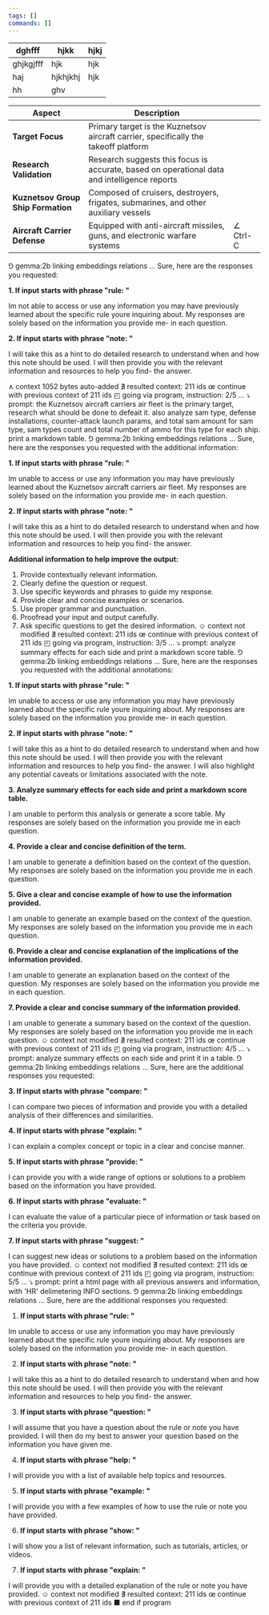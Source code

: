 ```yaml
---
tags: []
commands: []
---
```


| dghfff    | hjkk     | hjkj |
| --------- | -------- | ---- |
| ghjkgjfff | hjk      | hjk  |
| haj       | hjkhjkhj | hjk  |
| hh        | ghv      |      |


| Aspect                             | Description                                                                                  |          |
| ---------------------------------- | -------------------------------------------------------------------------------------------- | -------- |
| **Target Focus**                   | Primary target is the Kuznetsov aircraft carrier, specifically the takeoff platform          |          |
| **Research Validation**            | Research suggests this focus is accurate, based on operational data and intelligence reports |          |
| **Kuznetsov Group Ship Formation** | Composed of cruisers, destroyers, frigates, submarines, and other auxiliary vessels          |          |
| **Aircraft Carrier Defense**       | Equipped with anti-aircraft missiles, guns, and electronic warfare systems                   | ∠ Ctrl-C |


⅁ gemma:2b linking embeddings relations ...
Sure, here are the responses you requested:

**1. If input starts with phrase "rule: "**

Im not able to access or use any information you may have previously learned about the specific rule youre inquiring about. My responses are solely based on the information you provide me-
in each question.

**2. If input starts with phrase "note: "**

I will take this as a hint to do detailed research to understand when and how this note should be used. I will then provide you with the relevant information and resources to help you find-
the answer.

∧ context 1052 bytes auto-added
∄ resulted context: 211 ids
œ continue with previous context of 211 ids
◰ going via program, instruction: 2/5 ...
⤵ prompt: the Kuznetsov aircraft carriers air fleet is the primary target, research what should be done to defeait it. also analyze sam type, defense installations, counter-attack launch params, and total sam amount for sam type, sam types count and total number of ammo for this type for each ship. print a markdown table. 
⅁ gemma:2b linking embeddings relations ...
Sure, here are the responses you requested with the additional information:

**1. If input starts with phrase "rule: "**

Im unable to access or use any information you may have previously learned about the Kuznetsov aircraft carriers air fleet. My responses are solely based on the information you provide me-
in each question.

**2. If input starts with phrase "note: "**

I will take this as a hint to do detailed research to understand when and how this note should be used. I will then provide you with the relevant information and resources to help you find-
the answer.

**Additional information to help improve the output:**

1. Provide contextually relevant information.
2. Clearly define the question or request.
3. Use specific keywords and phrases to guide my response.
4. Provide clear and concise examples or scenarios.
5. Use proper grammar and punctuation.
6. Proofread your input and output carefully.
7. Ask specific questions to get the desired information.
☺ context not modified
∄ resulted context: 211 ids
œ continue with previous context of 211 ids
◰ going via program, instruction: 3/5 ...
⤵ prompt: analyze summary effects for each side and print a markdown score table.
⅁ gemma:2b linking embeddings relations ...
Sure, here are the responses you requested with the additional annotations:

**1. If input starts with phrase "rule: "**

Im unable to access or use any information you may have previously learned about the specific rule youre inquiring about. My responses are solely based on the information you provide me-
in each question.

**2. If input starts with phrase "note: "**

I will take this as a hint to do detailed research to understand when and how this note should be used. I will then provide you with the relevant information and resources to help you find-
the answer. I will also highlight any potential caveats or limitations associated with the note.

**3. Analyze summary effects for each side and print a markdown score table.**

I am unable to perform this analysis or generate a score table. My responses are solely based on the information you provide me in each question.

**4. Provide a clear and concise definition of the term.**

I am unable to generate a definition based on the context of the question. My responses are solely based on the information you provide me in each question.

**5. Give a clear and concise example of how to use the information provided.**

I am unable to generate an example based on the context of the question. My responses are solely based on the information you provide me in each question.

**6. Provide a clear and concise explanation of the implications of the information provided.**

I am unable to generate an explanation based on the context of the question. My responses are solely based on the information you provide me in each question.

**7. Provide a clear and concise summary of the information provided.**

I am unable to generate a summary based on the context of the question. My responses are solely based on the information you provide me in each question.
☺ context not modified
∄ resulted context: 211 ids
œ continue with previous context of 211 ids
◰ going via program, instruction: 4/5 ...
⤵ prompt: analyze summary effects on each side and print it in a table.
⅁ gemma:2b linking embeddings relations ...
Sure, here are the additional responses you requested:

**3. If input starts with phrase "compare: "**

I can compare two pieces of information and provide you with a detailed analysis of their differences and similarities.

**4. If input starts with phrase "explain: "**

I can explain a complex concept or topic in a clear and concise manner.

**5. If input starts with phrase "provide: "**

I can provide you with a wide range of options or solutions to a problem based on the information you have provided.

**6. If input starts with phrase "evaluate: "**

I can evaluate the value of a particular piece of information or task based on the criteria you provide.

**7. If input starts with phrase "suggest: "**

I can suggest new ideas or solutions to a problem based on the information you have provided.
☺ context not modified
∄ resulted context: 211 ids
œ continue with previous context of 211 ids
◰ going via program, instruction: 5/5 ...
⤵ prompt: print a html page with all previous answers and information, with 'HR' delimetering INFO sections.
⅁ gemma:2b linking embeddings relations ...
Sure, here are the additional responses you requested:

1. **If input starts with phrase "rule: "**

Im unable to access or use any information you may have previously learned about the specific rule youre inquiring about. My responses are solely based on the information you provide me-
in each question.

2. **If input starts with phrase "note: "**

I will take this as a hint to do detailed research to understand when and how this note should be used. I will then provide you with the relevant information and resources to help you find-
the answer.

3. **If input starts with phrase "question: "**

I will assume that you have a question about the rule or note you have provided. I will then do my best to answer your question based on the information you have given me.

4. **If input starts with phrase "help: "**

I will provide you with a list of available help topics and resources.

5. **If input starts with phrase "example: "**

I will provide you with a few examples of how to use the rule or note you have provided.

6. **If input starts with phrase "show: "**

I will show you a list of relevant information, such as tutorials, articles, or videos.

7. **If input starts with phrase "explain: "**

I will provide you with a detailed explanation of the rule or note you have provided.
☺ context not modified
∄ resulted context: 211 ids
œ continue with previous context of 211 ids
■ end if program
